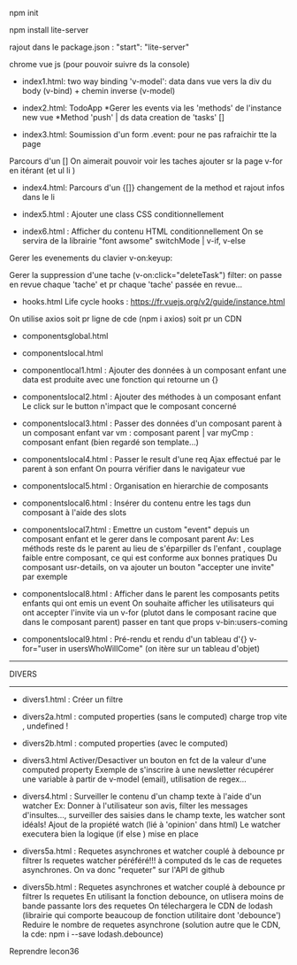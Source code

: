 npm init

npm install lite-server

rajout dans le package.json : "start": "lite-server"

chrome vue js (pour pouvoir suivre ds la console)

* index1.html:
two way binding 'v-model':
 data dans vue vers la div du body (v-bind) + chemin inverse (v-model)

* index2.html: TodoApp
*Gerer les events via les 'methods' de l'instance new vue
*Method 'push' | ds data creation de 'tasks' []

* index3.html: 
Soumission d'un form
.event: pour ne pas rafraichir tte la page

Parcours d'un []
On aimerait pouvoir voir les taches ajouter sr la page
v-for en itérant (et ul li )

* index4.html: Parcours d'un {[]}
changement de la method
et rajout infos dans le li

* index5.html : Ajouter une class CSS conditionnellement

* index6.html : Afficher du contenu HTML conditionnellement
On se servira de la librairie "font awsome"
switchMode | v-if, v-else

Gerer les evenements du clavier v-on:keyup: 

Gerer la suppression d'une tache (v-on:click="deleteTask")
filter: on passe en revue chaque 'tache' et pr chaque 'tache' passée en revue...

* hooks.html
Life cycle hooks : https://fr.vuejs.org/v2/guide/instance.html

On utilise axios soit pr ligne de cde (npm i axios) soit pr un CDN

* componentsglobal.html

* componentslocal.html

* componentlocal1.html : Ajouter des données à un composant enfant
une data est produite avec une fonction qui retourne un {}


* componentslocal2.html : Ajouter des méthodes à un composant enfant
Le click sur le button n'impact que le composant concerné

* componentslocal3.html : Passer des données d'un composant parent à un composant enfant
var vm : composant parent | var myCmp : composant enfant (bien regardé son template...)

* componentslocal4.html : Passer le result d'une req Ajax effectué par le parent à son enfant 
On pourra vérifier dans le navigateur vue

* componentslocal5.html : Organisation en hierarchie de composants

* componentslocal6.html : Insérer du contenu entre les tags dun composant à l'aide des slots

* componentslocal7.html : Emettre un custom "event" depuis un composant enfant et le gerer dans le composant parent
Av: Les méthods reste ds le parent au lieu de s'éparpiller ds l'enfant , couplage faible entre composant, ce qui est conforme aux bonnes pratiques
Du composant usr-details, on va ajouter un bouton "accepter une invite" par exemple

* componentslocal8.html : Afficher dans le parent les composants petits enfants qui ont emis un event
On souhaite afficher les utilisateurs qui ont accepter l'invite via un v-for (plutot dans le composant racine que dans le composant parent)
passer en tant que props v-bin:users-coming

* componentslocal9.html : Pré-rendu et rendu d'un tableau d'{}
v-for="user in usersWhoWillCome" (on itère sur un tableau d'objet)

*******************************************************************************
DIVERS
********************************************************************************

* divers1.html : Créer un filtre

* divers2a.html : computed properties (sans le computed)
charge trop vite , undefined !

* divers2b.html : computed properties (avec le computed)

* divers3.html Activer/Desactiver un bouton en fct de la valeur d'une computed property
Exemple de s'inscrire à une newsletter
récupérer une variable à partir de v-model (email), utilisation de regex...

* divers4.html : Surveiller le contenu d'un champ texte à l'aide d'un watcher
Ex: Donner à l'utilisateur son avis, filter les messages d'insultes..., surveiller des saisies dans le champ texte, les watcher sont idéals!
Ajout de la propiété watch (lié à 'opinion' dans html)
Le watcher executera bien la logique (if else ) mise en place

* divers5a.html : Requetes asynchrones et watcher couplé à debounce pr filtrer ls requetes
watcher péréféré!!! à computed ds le cas de requetes asynchrones.
On va donc "requeter" sur l'API de github

* divers5b.html : Requetes asynchrones et watcher couplé à debounce pr filtrer ls requetes
En utilisant la fonction debounce, on utlisera moins de bande passante lors des requetes
On télechargera le CDN de lodash (librairie qui comporte beaucoup de fonction utilitaire dont 'debounce')
Reduire le nombre de requetes asynchrone 
(solution autre que le CDN, la cde: npm i --save lodash.debounce)

Reprendre lecon36













